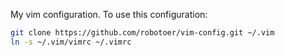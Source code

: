 My vim configuration. To use this configuration:

```bash
git clone https://github.com/robotoer/vim-config.git ~/.vim
ln -s ~/.vim/vimrc ~/.vimrc
```
